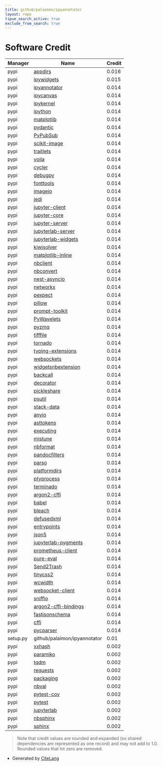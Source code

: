 ```yaml
---
title: github/palaimon/ipyannotator
layout: repo
tipue_search_active: true
exclude_from_search: true
---
```

# Software Credit

|Manager|Name|Credit|
|-------|----|------|
|pypi|[appdirs](https://pypi.org/project/appdirs)|0.016|
|pypi|[ipywidgets](http://jupyter.org)|0.015|
|pypi|[ipyannotator](https://github.com/palaimon/ipyannotator)|0.014|
|pypi|[ipycanvas](https://github.com/martinRenou/ipycanvas)|0.014|
|pypi|[ipykernel](https://pypi.org/project/ipykernel)|0.014|
|pypi|[ipython](https://ipython.org)|0.014|
|pypi|[matplotlib](https://matplotlib.org)|0.014|
|pypi|[pydantic](https://github.com/pydantic/pydantic)|0.014|
|pypi|[PyPubSub](https://github.com/schollii/pypubsub)|0.014|
|pypi|[scikit-image](https://scikit-image.org)|0.014|
|pypi|[traitlets](https://pypi.org/project/traitlets)|0.014|
|pypi|[voila](https://pypi.org/project/voila)|0.014|
|pypi|[cycler](https://pypi.org/project/cycler)|0.014|
|pypi|[debugpy](https://pypi.org/project/debugpy)|0.014|
|pypi|[fonttools](https://pypi.org/project/fonttools)|0.014|
|pypi|[imageio](https://pypi.org/project/imageio)|0.014|
|pypi|[jedi](https://pypi.org/project/jedi)|0.014|
|pypi|[jupyter-client](https://pypi.org/project/jupyter-client)|0.014|
|pypi|[jupyter-core](https://pypi.org/project/jupyter-core)|0.014|
|pypi|[jupyter-server](https://pypi.org/project/jupyter-server)|0.014|
|pypi|[jupyterlab-server](https://pypi.org/project/jupyterlab-server)|0.014|
|pypi|[jupyterlab-widgets](https://pypi.org/project/jupyterlab-widgets)|0.014|
|pypi|[kiwisolver](https://pypi.org/project/kiwisolver)|0.014|
|pypi|[matplotlib-inline](https://pypi.org/project/matplotlib-inline)|0.014|
|pypi|[nbclient](https://pypi.org/project/nbclient)|0.014|
|pypi|[nbconvert](https://pypi.org/project/nbconvert)|0.014|
|pypi|[nest-asyncio](https://pypi.org/project/nest-asyncio)|0.014|
|pypi|[networkx](https://pypi.org/project/networkx)|0.014|
|pypi|[pexpect](https://pypi.org/project/pexpect)|0.014|
|pypi|[pillow](https://pypi.org/project/pillow)|0.014|
|pypi|[prompt-toolkit](https://pypi.org/project/prompt-toolkit)|0.014|
|pypi|[PyWavelets](https://pypi.org/project/PyWavelets)|0.014|
|pypi|[pyzmq](https://pypi.org/project/pyzmq)|0.014|
|pypi|[tifffile](https://pypi.org/project/tifffile)|0.014|
|pypi|[tornado](https://pypi.org/project/tornado)|0.014|
|pypi|[typing-extensions](https://pypi.org/project/typing-extensions)|0.014|
|pypi|[websockets](https://pypi.org/project/websockets)|0.014|
|pypi|[widgetsnbextension](https://pypi.org/project/widgetsnbextension)|0.014|
|pypi|[backcall](https://pypi.org/project/backcall)|0.014|
|pypi|[decorator](https://pypi.org/project/decorator)|0.014|
|pypi|[pickleshare](https://pypi.org/project/pickleshare)|0.014|
|pypi|[psutil](https://pypi.org/project/psutil)|0.014|
|pypi|[stack-data](https://pypi.org/project/stack-data)|0.014|
|pypi|[anyio](https://pypi.org/project/anyio)|0.014|
|pypi|[asttokens](https://pypi.org/project/asttokens)|0.014|
|pypi|[executing](https://pypi.org/project/executing)|0.014|
|pypi|[mistune](https://pypi.org/project/mistune)|0.014|
|pypi|[nbformat](https://pypi.org/project/nbformat)|0.014|
|pypi|[pandocfilters](https://pypi.org/project/pandocfilters)|0.014|
|pypi|[parso](https://pypi.org/project/parso)|0.014|
|pypi|[platformdirs](https://pypi.org/project/platformdirs)|0.014|
|pypi|[ptyprocess](https://pypi.org/project/ptyprocess)|0.014|
|pypi|[terminado](https://pypi.org/project/terminado)|0.014|
|pypi|[argon2-cffi](https://pypi.org/project/argon2-cffi)|0.014|
|pypi|[babel](https://pypi.org/project/babel)|0.014|
|pypi|[bleach](https://pypi.org/project/bleach)|0.014|
|pypi|[defusedxml](https://pypi.org/project/defusedxml)|0.014|
|pypi|[entrypoints](https://pypi.org/project/entrypoints)|0.014|
|pypi|[json5](https://pypi.org/project/json5)|0.014|
|pypi|[jupyterlab-pygments](https://pypi.org/project/jupyterlab-pygments)|0.014|
|pypi|[prometheus-client](https://pypi.org/project/prometheus-client)|0.014|
|pypi|[pure-eval](https://pypi.org/project/pure-eval)|0.014|
|pypi|[Send2Trash](https://pypi.org/project/Send2Trash)|0.014|
|pypi|[tinycss2](https://pypi.org/project/tinycss2)|0.014|
|pypi|[wcwidth](https://pypi.org/project/wcwidth)|0.014|
|pypi|[websocket-client](https://pypi.org/project/websocket-client)|0.014|
|pypi|[sniffio](https://pypi.org/project/sniffio)|0.014|
|pypi|[argon2-cffi-bindings](https://pypi.org/project/argon2-cffi-bindings)|0.014|
|pypi|[fastjsonschema](https://pypi.org/project/fastjsonschema)|0.014|
|pypi|[cffi](https://pypi.org/project/cffi)|0.014|
|pypi|[pycparser](https://pypi.org/project/pycparser)|0.014|
|setup.py|github/palaimon/ipyannotator|0.01|
|pypi|[xxhash](https://pypi.org/project/xxhash)|0.002|
|pypi|[paramiko](https://pypi.org/project/paramiko)|0.002|
|pypi|[tqdm](https://pypi.org/project/tqdm)|0.002|
|pypi|[requests](https://pypi.org/project/requests)|0.002|
|pypi|[packaging](https://pypi.org/project/packaging)|0.002|
|pypi|[nbval](https://pypi.org/project/nbval)|0.002|
|pypi|[pytest-cov](https://pypi.org/project/pytest-cov)|0.002|
|pypi|[pytest](https://pypi.org/project/pytest)|0.002|
|pypi|[jupyterlab](https://pypi.org/project/jupyterlab)|0.002|
|pypi|[nbsphinx](https://pypi.org/project/nbsphinx)|0.002|
|pypi|[sphinx](https://pypi.org/project/sphinx)|0.002|


> Note that credit values are rounded and expanded (so shared dependencies are represented as one record) and may not add to 1.0. Rounded values that hit zero are removed.


- Generated by [CiteLang](https://github.com/vsoch/citelang)
